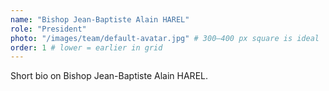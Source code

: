```yaml
---
name: "Bishop Jean-Baptiste Alain HAREL"
role: "President"
photo: "/images/team/default-avatar.jpg" # 300–400 px square is ideal
order: 1 # lower = earlier in grid
---
```


Short bio on Bishop Jean-Baptiste Alain HAREL.
